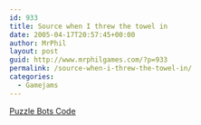 ```yaml
---
id: 933
title: Source when I threw the towel in
date: 2005-04-17T20:57:45+00:00
author: MrPhil
layout: post
guid: http://www.mrphilgames.com/?p=933
permalink: /source-when-i-threw-the-towel-in/
categories:
  - Gamejams
---
```

[Puzzle Bots Code](http://www.mrphilgames.com/wp-content/uploads/2010/12/PuzzleBots.zip)